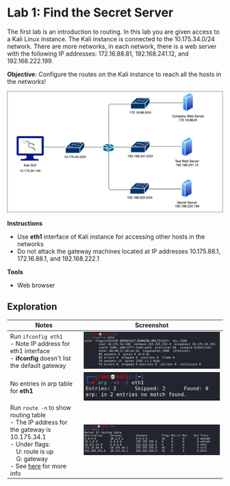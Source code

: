 # Lab 1: Find the Secret Server
The first lab is an introduction to routing. In this lab you are given access to a Kali Linux instance. The Kali instance is connected to the 10.175.34.0/24 network.  There are more networks, in each network, there is a web server with the following IP addresses: 172.16.88.81, 192.168.241.12, and 192.168.222.199.

**Objective**: Configure the routes on the Kali instance to reach all the hosts in the networks!

![](img/networkdiagram.png)

**Instructions**
- Use **eth1** interface of Kali instance for accessing other hosts in the networks
- Do not attack the gateway machines located at IP addresses 10.175.88.1, 172.16.88.1, and 192.168.222.1

**Tools**
- Web browser

## Exploration

| Notes | Screenshot |
| - | - |
| Run `ifconfig eth1`<br>- Note IP address for eth1 interface <br>- **ifconfig** doesn't list the default gateway | ![](img/ifconfig.png)|
| No entries in arp table for **eth1** | ![](img/noarp.png) |
| Run `route -n` to show routing table<br>- The IP address for the gateway is 10.175.34.1<br>- Under flags:<br>&emsp;U: route is up<br>&emsp;G: gateway<br>- See [here](https://www.cyberciti.biz/faq/how-to-find-out-default-gateway-in-ubuntu/) for more info | ![](img/route-n.png)
